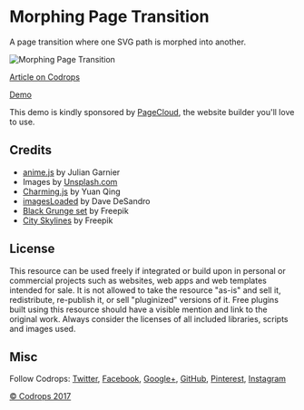 # Morphing Page Transition

A page transition where one SVG path is morphed into another.

![Morphing Page Transition](https://tympanus.net/codrops/wp-content/uploads/2017/08/MorphingPageTransition_Featured.jpg)

[Article on Codrops](https://tympanus.net/codrops/?p=31976)

[Demo](https://tympanus.net/Development/MorphingPageTransition/)

This demo is kindly sponsored by [PageCloud](https://goo.gl/rdSoMC), the website builder you'll love to use.

## Credits

- [anime.js](http://anime-js.com/) by Julian Garnier
- Images by [Unsplash.com](http://unsplash.com)
- [Charming.js](https://github.com/yuanqing/charming) by Yuan Qing
- [imagesLoaded](http://imagesloaded.desandro.com/) by Dave DeSandro
- [Black Grunge set](http://www.freepik.com/free-vector/black-grunge-set_1165653.htm) by Freepik
- [City Skylines](http://www.freepik.com/free-vector/city-skylines_787669.htm) by Freepik

## License
This resource can be used freely if integrated or build upon in personal or commercial projects such as websites, web apps and web templates intended for sale. It is not allowed to take the resource "as-is" and sell it, redistribute, re-publish it, or sell "pluginized" versions of it. Free plugins built using this resource should have a visible mention and link to the original work. Always consider the licenses of all included libraries, scripts and images used.

## Misc

Follow Codrops: [Twitter](http://www.twitter.com/codrops), [Facebook](http://www.facebook.com/codrops), [Google+](https://plus.google.com/101095823814290637419), [GitHub](https://github.com/codrops), [Pinterest](http://www.pinterest.com/codrops/), [Instagram](https://www.instagram.com/codropsss/)

[© Codrops 2017](http://www.codrops.com)





